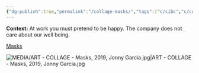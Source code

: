 ```yaml
---
{"dg-publish":true,"permalink":"/collage-masks/","tags":["c/cibc","c/colour-red","c/woman","c/face","c/mask","c/flat-background","collage/year-2019","c/colour-yellow","c/line","c/colour-white"],"created":"2024-06-28T12:56:47.000-04:00","updated":"2025-08-27T10:42:09.174-04:00"}
---
```



**Context:** At work you must pretend to be happy. The company does not care about our well being.

[Masks](https://www.instagram.com/p/B4LY2pRBq29/)

![MEDIA/ART - COLLAGE - Masks, 2019, Jonny Garcia.jpg|ART - COLLAGE - Masks, 2019, Jonny Garcia.jpg](/img/user/MEDIA/ART%20-%20COLLAGE%20-%20Masks,%202019,%20Jonny%20Garcia.jpg)
